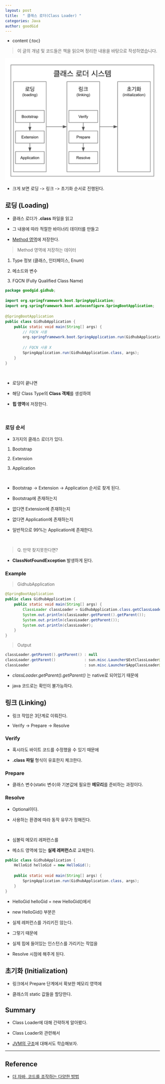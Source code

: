 ```yaml
---
layout: post
title:  " 클래스 로더(Class Loader) "
categories: Java
author: goodGid
---
```

* content
{:toc}

> 이 글의 개념 및 코드들은 책을 읽으며 정리한 내용을 바탕으로 작성하였습니다.

![](/assets/img/java/Java-Class-Loader_1.png)

* 크게 보면 로딩 -> 링크 -> 초기화 순서로 진행된다.

## 로딩 (Loading)

* 클래스 로더가 **.class** 파일을 읽고 

* 그 내용에 따라 적절한 바이너리 데이터를 만들고

* [Method 영역]({{site.url}}/Java-JVM/#메서드-영역)에 저장한다.

> Method 영역에 저장하는 데이터

1. Type 정보 (클래스, 인터페이스, Enum)

2. 메소드와 변수

3. FQCN (Fully Qualified Class Name)

``` java
package goodgid.gidhub;

import org.springframework.boot.SpringApplication;
import org.springframework.boot.autoconfigure.SpringBootApplication;

@SpringBootApplication
public class GidhubApplication {
    public static void main(String[] args) {
        // FQCN 사용
        org.springframework.boot.SpringApplication.run(GidhubApplication.class, args);

        // FQCN 사용 X
        SpringApplication.run(GidhubApplication.class, args);
    }
}
```







<br>

* 로딩이 끝나면

* 해당 Class Type의 **Class 객체**를 생성하여

* **힙 영역**에 저장한다.
 
<br>

### 로딩 순서

* 3가지의 클래스 로더가 있다.

1. Bootstrap

2. Extension

3. Application

<br>

* Bootstrap -> Extension -> Application 순서로 찾게 된다.

* Bootstrap에 존재하는지 

* 없다면 Extension에 존재하는지

* 없다면 Application에 존재하는지

* 일반적으로 99%는 Application에 존재한다.

<br>

> Q. 만약 찾지못한다면?

* **ClassNotFoundException** 발생하게 된다.


### Example

> GidhubApplication

``` java
@SpringBootApplication
public class GidhubApplication {
    public static void main(String[] args) {
        ClassLoader classLoader = GidhubApplication.class.getClassLoader();
        System.out.println(classLoader.getParent().getParent());
        System.out.println(classLoader.getParent());
        System.out.println(classLoader);   
    }
}
```

> Output

``` java
classLoader.getParent().getParent() : null
classLoader.getParent()             : sun.misc.Launcher$ExtClassLoader@31d3619b
classLoader                         : sun.misc.Launcher$AppClassLoader@18b4aac2
```

* *classLoader.getParent().getParent()* 는 native로 되어있기 때문에

* java 코드로는 확인이 불가능하다.





## 링크 (Linking)

* 링크 작업은 3단계로 이뤄진다.

* Verify -> Prepare -> Resolve



### Verify 

* 혹시라도 바이트 코드를 수정했을 수 있기 때문에

* **.class 파일** 형식이 유효한지 체크한다.



### Prepare

* 클래스 변수(static 변수)와 기본값에 필요한 **메모리**를 준비하는 과정이다.



### Resolve

* Optional이다.

* 사용하는 환경에 따라 동작 유무가 정해진다.

<br>

* 심볼릭 메모리 레퍼런스를 

* 메소드 영역에 있는 **실제 레퍼런스**로 교체한다.



``` java
public class GidhubApplication {
    HelloGid helloGid = new HelloGid();

    public static void main(String[] args) {
        SpringApplication.run(GidhubApplication.class, args);
    }
} 
```

* HelloGid helloGid = new HelloGid()에서 

* new HelloGid() 부분은

* 실제 레퍼런스를 가리키진 않는다.

* 그렇기 때문에 

* 실제 힙에 들어있는 인스턴스를 가리키는 작업을 

* Resolve 시점에 해주게 된다.





## 초기화 (Initialization)

* 링크에서 Prepare 단계에서 확보한 메모리 영역에

* 클래스의 static 값들을 할당한다. 


## Summary

* Class Loader에 대해 간략하게 알아봤다.

* Class Loader와 관련해서

* [JVM의 구조]({{site.url}}/Java-JVM)에 대해서도 학습해보자.


---

## Reference

* [더 자바, 코드를 조작하는 다양한 방법](https://www.inflearn.com/course/the-java-code-manipulation#)
